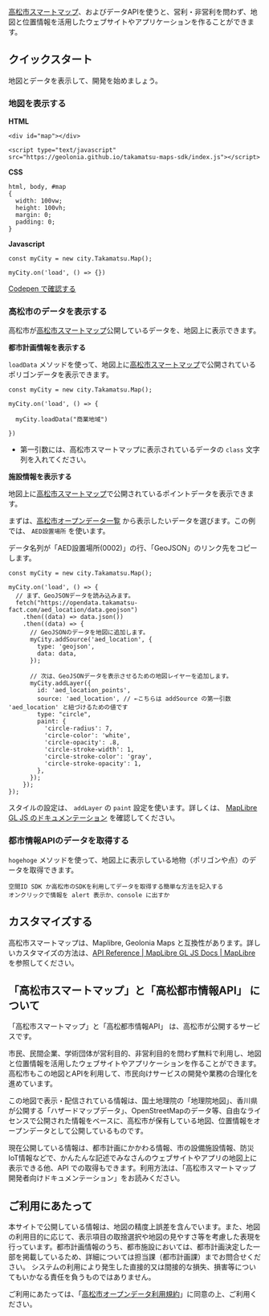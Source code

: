[高松市スマートマップ](https://maps.takamatsu-fact.com/)、およびデータAPIを使うと、営利・非営利を問わず、地図と位置情報を活用したウェブサイトやアプリケーションを作ることができます。

## クイックスタート

地図とデータを表示して、開発を始めましょう。

### 地図を表示する

**HTML**

```
<div id="map"></div>

<script type="text/javascript" src="https://geolonia.github.io/takamatsu-maps-sdk/index.js"></script>
```

**CSS**

```
html, body, #map
{
  width: 100vw;
  height: 100vh;
  margin: 0;
  padding: 0;
}
```

**Javascript**

```
const myCity = new city.Takamatsu.Map();

myCity.on('load', () => {})
```

[Codepen で確認する](https://codepen.io/shinichin/pen/VwGGZyq)

### 高松市のデータを表示する

高松市が[高松市スマートマップ](https://maps.takamatsu-fact.com/)公開しているデータを、地図上に表示できます。

**都市計画情報を表示する**

`loadData` メソッドを使って、地図上に[高松市スマートマップ](https://maps.takamatsu-fact.com/)で公開されているポリゴンデータを表示できます。

```
const myCity = new city.Takamatsu.Map();

myCity.on('load', () => {  
  
  myCity.loadData("商業地域")
    
})
```

* 第一引数には、高松市スマートマップに表示されているデータの `class` 文字列を入れてください。

**施設情報を表示する**

地図上に[高松市スマートマップ](https://maps.takamatsu-fact.com/)で公開されているポイントデータを表示できます。

まずは、[高松市オープンデータ一覧](https://github.com/takamatsu-city/opendata/#%E9%AB%98%E6%9D%BE%E5%B8%82%E3%82%AA%E3%83%BC%E3%83%97%E3%83%B3%E3%83%87%E3%83%BC%E3%82%BF) から表示したいデータを選びます。この例では、 `AED設置場所` を使います。

データ名列が「AED設置場所(0002)」の行、「GeoJSON」のリンク先をコピーします。

```
const myCity = new city.Takamatsu.Map();

myCity.on('load', () => {
  // まず、GeoJSONデータを読み込みます。
  fetch("https://opendata.takamatsu-fact.com/aed_location/data.geojson")
    .then((data) => data.json())
    .then((data) => {
      // GeoJSONのデータを地図に追加します。
      myCity.addSource('aed_location', {
        type: 'geojson',
        data: data,
      });

      // 次は、GeoJSONデータを表示させるための地図レイヤーを追加します。
      myCity.addLayer({
        id: 'aed_location_points',
        source: 'aed_location', // ←こちらは addSource の第一引数 'aed_location' と紐づけるための値です
        type: "circle",
        paint: {
          'circle-radius': 7,
          'circle-color': 'white',
          'circle-opacity': .8,
          'circle-stroke-width': 1,
          'circle-stroke-color': 'gray',
          'circle-stroke-opacity': 1,
        },
      });
    });
});
```

スタイルの設定は、 `addLayer` の `paint` 設定を使います。詳しくは、 [MapLibre GL JS のドキュメンテーション](https://maplibre.org/maplibre-gl-js-docs/style-spec/layers/#circle) を確認してください。

### 都市情報APIのデータを取得する

`hogehoge` メソッドを使って、地図上に表示している地物（ポリゴンや点）のデータを取得できます。

```
空間ID SDK か高松市のSDKを利用してデータを取得する簡単な方法を記入する
オンクリックで情報を alert 表示か、console に出すか
```

## カスタマイズする

高松市スマートマップは、Maplibre, Geolonia Maps と互換性があります。詳しいカスタマイズの方法は、[API Reference \| MapLibre GL JS Docs \| MapLibre](https://maplibre.org/maplibre-gl-js-docs/api/) を参照してください。

## 「高松市スマートマップ」と「高松都市情報API」 について

「高松市スマートマップ」と「高松都市情報API」 は、高松市が公開するサービスです。

市民、民間企業、学術団体が営利目的、非営利目的を問わず無料で利用し、地図と位置情報を活用したウェブサイトやアプリケーションを作ることができます。高松市もこの地図とAPIを利用して、市民向けサービスの開発や業務の合理化を進めています。

この地図で表示・配信されている情報は、国土地理院の「地理院地図」、香川県が公開する「ハザードマップデータ」、OpenStreetMapのデータ等、自由なライセンスで公開された情報をベースに、高松市が保有している地図、位置情報をオープンデータとして公開しているものです。

現在公開している情報は、都市計画にかかわる情報、市の設備施設情報、防災IoT情報などで、かんたんな記述でみなさんのウェブサイトやアプリの地図上に表示できる他、API
での取得もできます。利用方法は、「高松市スマートマップ 開発者向けドキュメンテーション」をお読みください。

## ご利用にあたって

本サイトで公開している情報は、地図の精度上誤差を含んでいます。また、地図の利用目的に応じて、表示項目の取捨選択や地図の見やすさ等を考慮した表現を行っています。都市計画情報のうち、都市施設においては、都市計画決定した一部を掲載しているため、詳細については担当課（都市計画課）までお問合せください。
システムの利用により発生した直接的又は間接的な損失、損害等についてもいかなる責任を負うものではありません。

ご利用にあたっては、「[高松市オープンデータ利用規約](https://opendata.smartcity-takamatsu.jp/odp/tos/)」に同意の上、ご利用ください。
